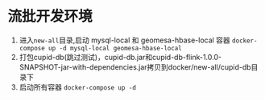 # 流批开发环境
1. 进入`new-all`目录,启动 mysql-local 和 geomesa-hbase-local 容器
`
docker-compose up -d mysql-local geomesa-hbase-local
`
2. 打包cupid-db(跳过测试)，cupid-db.jar和cupid-db-flink-1.0.0-SNAPSHOT-jar-with-dependencies.jar拷贝到docker/new-all/cupid-db目录下
3. 启动所有容器
`docker-compose up -d`
